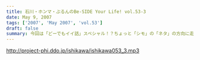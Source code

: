 ```yaml
---
title: 石川・ホンマ・ぶるんのBe-SIDE Your Life! vol.53-3
date: May 9, 2007
tags: ['2007', 'May 2007', 'vol.53']
draft: false
summary: 今回は「どーでもイイ話」スペシャル！？ちょっと「シモ」の「ネタ」の方向に走り気味で、自分を諭すぶるんサンが印象的な三本目となっております。キーワードは「漫画喫茶」。社会問題化する漫画喫茶の住人がここにもいたのか〜〜！？ちなみに来週配信分は重大なお知らせが満載（予定）。ヨロシクです。NAMAE
---
```


http://project-phi.ddo.jp/ishikawa/ishikawa053_3.mp3